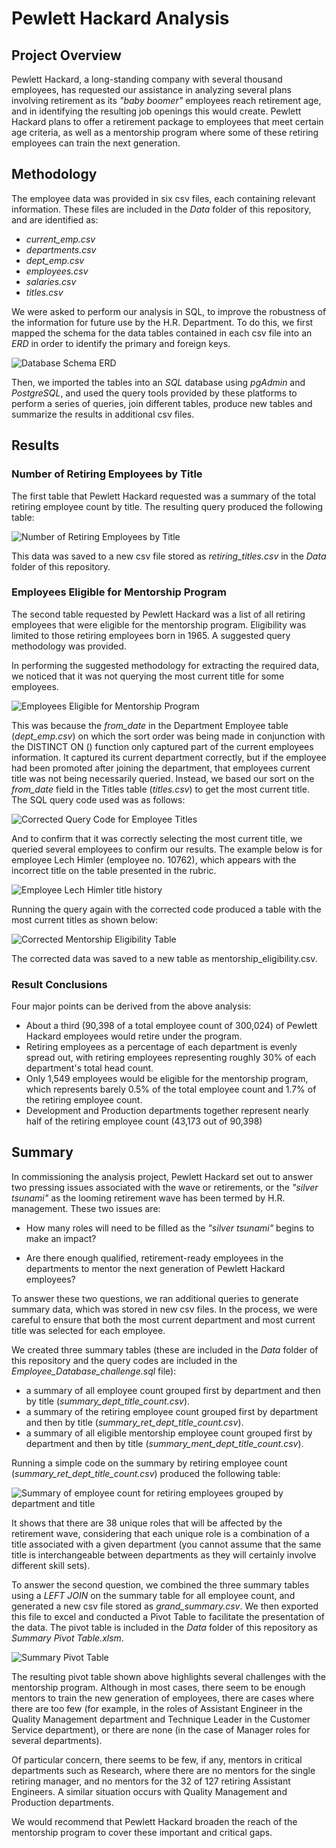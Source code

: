 # Pewlett Hackard Analysis

## Project Overview

Pewlett Hackard, a long-standing company with several thousand employees, has requested our assistance in analyzing several plans involving retirement as its *"baby boomer"* employees reach retirement age, and in identifying the resulting job openings this would create. Pewlett Hackard plans to offer a retirement package to employees that meet certain age criteria, as well as a mentorship program where some of these retiring employees can train the next generation. 

## Methodology

The employee data was provided in six csv files, each containing relevant information. These files are included in the *Data* folder of this repository, and are identified as:

* *current_emp.csv*
* *departments.csv*
* *dept_emp.csv*
* *employees.csv*
* *salaries.csv*
* *titles.csv*

We were asked to perform our analysis in SQL, to improve the robustness of the information for future use by the H.R. Department. To do this, we first mapped the schema for the data tables contained in each csv file into an *ERD* in order to identify the primary and foreign keys. 

![Database Schema ERD](Resources/EmployeeDB.png)

Then, we imported the tables into an *SQL* database using *pgAdmin* and *PostgreSQL*, and used the query tools provided by these platforms to perform a series of queries, join different tables, produce new tables and summarize the results in additional csv files.

## Results

### Number of Retiring Employees by Title

The first table that Pewlett Hackard requested was a summary of the total retiring employee count by title. The resulting query produced the following table:

![Number of Retiring Employees by Title](Resources/Retiring_Employee_Titles.png)

This data was saved to a new csv file stored as *retiring_titles.csv* in the *Data* folder of this repository.

### Employees Eligible for Mentorship Program

The second table requested by Pewlett Hackard was a list of all retiring employees that were eligible for the mentorship program. Eligibility was limited to those retiring employees born in 1965. A suggested query methodology was provided.

In performing the suggested methodology for extracting the required data, we noticed that it was not querying the most current title for some employees. 

![Employees Eligible for Mentorship Program](Resources/Incorrect_title_rubric.png)

This was because the *from_date* in the Department Employee table (*dept_emp.csv*) on which the sort order was being made in conjunction with the DISTINCT ON () function only captured part of the current employees information. It captured its current department correctly, but if the employee had been promoted after joining the department, that employees current title was not being necessarily queried. Instead, we based our sort on the *from_date* field in the Titles table (*titles.csv*) to get the most current title. The SQL query code used was as follows:

![Corrected Query Code for Employee Titles](Resources/Correct_title_code.png)

And to confirm that it was correctly selecting the most current title, we queried several employees to confirm our results. The example below is for employee Lech Himler (employee no. 10762), which appears with the incorrect title on the table presented in the rubric.

![Employee Lech Himler title history](Resources/Correct_title_sample.png)

Running the query again with the corrected code produced a table with the most current titles as shown below:

![Corrected Mentorship Eligibility Table](Resources/Correct_title_table.png)

The corrected data was saved to a new table as mentorship_eligibility.csv.

### Result Conclusions

Four major points can be derived from the above analysis:

* About a third (90,398 of a total employee count of 300,024) of Pewlett Hackard employees would retire under the program.
* Retiring employees as a percentage of each department is evenly spread out, with retiring employees representing roughly 30% of each department's total head count.
* Only 1,549 employees would be eligible for the mentorship program, which represents barely 0.5% of the total employee count and 1.7% of the retiring employee count.
* Development and Production departments together represent nearly half of the retiring employee count (43,173 out of 90,398)

## Summary

In commissioning the analysis project, Pewlett Hackard set out to answer two pressing issues associated with the wave or retirements, or the *"silver tsunami"* as the looming retirement wave has been termed by H.R. management. These two issues are:

* How many roles will need to be filled as the *"silver tsunami"* begins to make an impact?

* Are there enough qualified, retirement-ready employees in the departments to mentor the next generation of Pewlett Hackard employees?

To answer these two questions, we ran additional queries to generate summary data, which was stored in new csv files. In the process, we were careful to ensure that both the most current department and most current title was selected for each employee.

We created three summary tables (these are included in the *Data* folder of this repository and the query codes are included in the *Employee_Database_challenge.sql* file):

* a summary of all employee count grouped first by department and then by title (*summary_dept_title_count.csv*).
* a summary of the retiring employee count grouped first by department and then by title (*summary_ret_dept_title_count.csv*).
* a summary of all eligible mentorship employee count grouped first by department and then by title (*summary_ment_dept_title_count.csv*).

Running a simple code on the summary by retiring employee count (*summary_ret_dept_title_count.csv*) produced the following table:

![Summary of employee count for retiring employees grouped by department and title](Resources/Retiring_Roles_Count.png)

It shows that there are 38 unique roles that will be affected by the retirement wave, considering that each unique role is a combination of a title associated with a given department (you cannot assume that the same title is interchangeable between departments as they will certainly involve different skill sets).

To answer the second question, we combined the three summary tables using a *LEFT JOIN* on the summary table for all employee count, and generated a new csv file stored as *grand_summary.csv*. We then exported this file to excel and conducted a Pivot Table to facilitate the presentation of the data. The pivot table is included in the *Data* folder of this repository as *Summary Pivot Table.xlsm*.

![Summary Pivot Table](Resources/Summary_Pivot_Table.png)

The resulting pivot table shown above highlights several challenges with the mentorship program. Although in most cases, there seem to be enough mentors to train the new generation of employees, there are cases where there are too few (for example, in the roles of Assistant Engineer in the Quality Management department and Technique Leader in the Customer Service department), or there are none (in the case of Manager roles for several departments). 

Of particular concern, there seems to be few, if any, mentors in critical departments such as Research, where there are no mentors for the single retiring manager, and no mentors for the 32 of 127 retiring Assistant Engineers. A similar situation occurs with Quality Management and Production departments.

We would recommend that Pewlett Hackard broaden the reach of the mentorship program to cover these important and critical gaps.